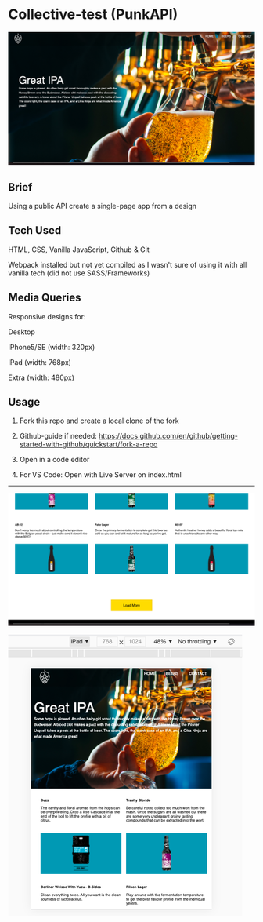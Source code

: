 # Collective-test (PunkAPI)

![](assets/screenshots/hero.png)

## Brief
Using a public API create a single-page app from a design

## Tech Used
HTML, CSS, Vanilla JavaScript, Github & Git

Webpack installed but not yet compiled as I wasn't sure of using it with all vanilla tech (did not use SASS/Frameworks)

## Media Queries
Responsive designs for:

Desktop

IPhone5/SE (width: 320px)

IPad (width: 768px)

Extra (width: 480px)

## Usage
1. Fork this repo and create a local clone of the fork

2. Github-guide if needed:
https://docs.github.com/en/github/getting-started-with-github/quickstart/fork-a-repo

3. Open in a code editor

4. For VS Code: Open with Live Server on index.html

*********************************

![](assets/screenshots/button.png)

![](assets/screenshots/ipad.png)